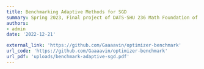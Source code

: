 ```yaml
---
title: Benchmarking Adaptive Methods for SGD
summary: Spring 2023, Final project of DATS-SHU 236 Math Foundation of DS and ML ([Shuyang Ling](https://cims.nyu.edu/~sling/index.html))
authors:
- admin
date: '2022-12-21'

external_link: 'https://github.com/Gaaaavin/optimizer-benchmark'
url_code: 'https://github.com/Gaaaavin/optimizer-benchmark'
url_pdf: 'uploads/benchmark-adaptive-sgd.pdf'
---
```

